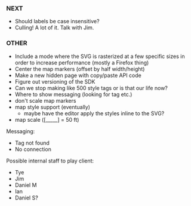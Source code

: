 ### NEXT

- Should labels be case insensitive?
- Culling! A lot of it. Talk with Jim.

### OTHER

- Include a mode where the SVG is rasterized at a few specific sizes in order to
  increase performance (mostly a Firefox thing)
- Center the map markers (offset by half width/height)
- Make a new hidden page with copy/paste API code
- Figure out versioning of the SDK
- Can we stop making like 500 style tags or is that our life now?
- Where to show messaging (looking for tag etc.)
- don't scale map markers
- map style support (eventually)
  - maybe have the editor apply the styles inline to the SVG?
- map scale ([_____] = 50 ft)

Messaging:

- Tag not found
- No connection

Possible internal staff to play client:

- Tye
- Jim
- Daniel M
- Ian
- Daniel S?
